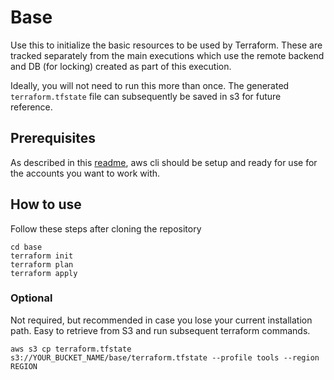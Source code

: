 # Base
Use this to initialize the basic resources to be used by Terraform. These are tracked separately from the main executions which use the remote backend and DB (for locking) created as part of this execution.

Ideally, you will not need to run this more than once. The generated `terraform.tfstate` file can subsequently be saved in s3 for future reference. 

## Prerequisites
As described in this [readme](https://github.com/abiydv/terraform/blob/master/README.md), aws cli should be setup and ready for use for the accounts you want to work with.

## How to use
Follow these steps after cloning the repository

```
cd base
terraform init
terraform plan
terraform apply
```

### Optional
Not required, but recommended in case you lose your current installation path. Easy to retrieve from S3 and run subsequent terraform commands.
```
aws s3 cp terraform.tfstate s3://YOUR_BUCKET_NAME/base/terraform.tfstate --profile tools --region REGION
```
